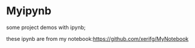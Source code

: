 # Myipynb
some project demos with ipynb;

these ipynb are from my notebook:https://github.com/xerifg/MyNotebook

